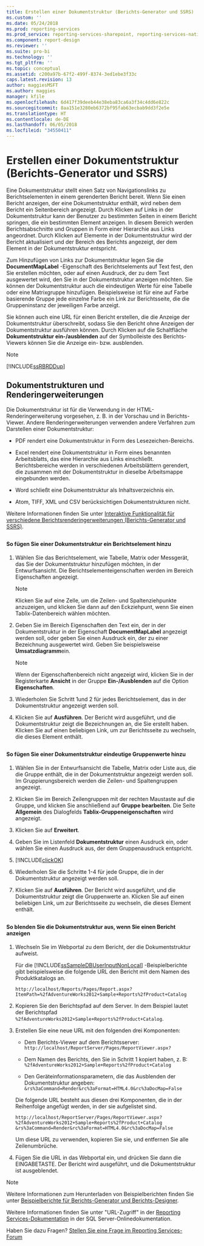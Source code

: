 ```yaml
---
title: Erstellen einer Dokumentstruktur (Berichts-Generator und SSRS) | Microsoft-Dokumentation
ms.custom: ''
ms.date: 05/24/2018
ms.prod: reporting-services
ms.prod_service: reporting-services-sharepoint, reporting-services-native
ms.component: report-design
ms.reviewer: ''
ms.suite: pro-bi
ms.technology: ''
ms.tgt_pltfrm: ''
ms.topic: conceptual
ms.assetid: c200a97b-67f2-499f-8374-3ed1ebe3f33c
caps.latest.revision: 13
author: maggiesMSFT
ms.author: maggies
manager: kfile
ms.openlocfilehash: 6d417f39deeb44e38eba83ca6a3f34c4dd6e822c
ms.sourcegitcommit: 8aa151e3280eb6372bf95fab63ecbab9dd3f2e5e
ms.translationtype: HT
ms.contentlocale: de-DE
ms.lasthandoff: 06/05/2018
ms.locfileid: "34550411"
---
```

# <a name="create-a-document-map-report-builder-and-ssrs"></a>Erstellen einer Dokumentstruktur (Berichts-Generator und SSRS)

Eine Dokumentstruktur stellt einen Satz von Navigationslinks zu Berichtselementen in einem gerenderten Bericht bereit. Wenn Sie einen Bericht anzeigen, der eine Dokumentstruktur enthält, wird neben dem Bericht ein Seitenbereich angezeigt. Durch Klicken auf Links in der Dokumentstruktur kann der Benutzer zu bestimmten Seiten in einem Bericht springen, die ein bestimmten Element anzeigen. In diesem Bereich werden Berichtsabschnitte und Gruppen in Form einer Hierarchie aus Links angeordnet. Durch Klicken auf Elemente in der Dokumentstruktur wird der Bericht aktualisiert und der Bereich des Berichts angezeigt, der dem Element in der Dokumentstruktur entspricht.  
  
 Zum Hinzufügen von Links zur Dokumentstruktur legen Sie die **DocumentMapLabel** -Eigenschaft des Berichtselements auf Text fest, den Sie erstellen möchten, oder auf einen Ausdruck, der zu dem Text ausgewertet wird, den Sie in der Dokumentstruktur anzeigen möchten. Sie können der Dokumentstruktur auch die eindeutigen Werte für eine Tabelle oder eine Matrixgruppe hinzufügen. Beispielsweise ist für eine auf Farbe basierende Gruppe jede einzelne Farbe ein Link zur Berichtsseite, die die Gruppeninstanz der jeweiligen Farbe anzeigt.  
  
 Sie können auch eine URL für einen Bericht erstellen, die die Anzeige der Dokumentstruktur überschreibt, sodass Sie den Bericht ohne Anzeigen der Dokumentstruktur ausführen können. Durch Klicken auf die Schaltfläche **Dokumentstruktur ein-/ausblenden** auf der Symbolleiste des Berichts-Viewers können Sie die Anzeige ein- bzw. ausblenden.  
  
> [!NOTE]  
>  [!INCLUDE[ssRBRDDup](../../includes/ssrbrddup-md.md)]  
  
##  <a name="DocMapRenderExtensions"></a> Dokumentstrukturen und Renderingerweiterungen  
 Die Dokumentstruktur ist für die Verwendung in der HTML-Renderingerweiterung vorgesehen, z. B. in der Vorschau und in Berichts-Viewer. Andere Renderingerweiterungen verwenden andere Verfahren zum Darstellen einer Dokumentstruktur:  
  
-   PDF rendert eine Dokumentstruktur in Form des Lesezeichen-Bereichs.  
  
-   Excel rendert eine Dokumentstruktur in Form eines benannten Arbeitsblatts, das eine Hierarchie aus Links einschließt. Berichtsbereiche werden in verschiedenen Arbeitsblättern gerendert, die zusammen mit der Dokumentstruktur in dieselbe Arbeitsmappe eingebunden werden.  
  
-   Word schließt eine Dokumentstruktur als Inhaltsverzeichnis ein.  
  
-   Atom, TIFF, XML und CSV berücksichtigen Dokumentstrukturen nicht.  
  
 Weitere Informationen finden Sie unter [Interaktive Funktionalität für verschiedene Berichtsrenderingerweiterungen (Berichts-Generator und SSRS)](../../reporting-services/report-builder/interactive-functionality-different-report-rendering-extensions.md).  
  
##  <a name="AddRptItemToMap"></a>   
#### <a name="to-add-a-report-item-to-a-document-map"></a>So fügen Sie einer Dokumentstruktur ein Berichtselement hinzu  
  
1.  Wählen Sie das Berichtselement, wie Tabelle, Matrix oder Messgerät, das Sie der Dokumentstruktur hinzufügen möchten, in der Entwurfsansicht. Die Berichtselementeigenschaften werden im Bereich Eigenschaften angezeigt.  
  
    > [!NOTE]  
    >  Klicken Sie auf eine Zelle, um die Zeilen- und Spaltenziehpunkte anzuzeigen, und klicken Sie dann auf den Eckziehpunt, wenn Sie einen Tablix-Datenbereich wählen möchten.  
  
2.  Geben Sie im Bereich Eigenschaften den Text ein, der in der Dokumentstruktur in der Eigenschaft **DocumentMapLabel** angezeigt werden soll, oder geben Sie einen Ausdruck ein, der zu einer Bezeichnung ausgewertet wird. Geben Sie beispielsweise **Umsatzdiagramm**ein.  
  
    > [!NOTE]  
    >  Wenn der Eigenschaftenbereich nicht angezeigt wird, klicken Sie in der Registerkarte **Ansicht** in der Gruppe **Ein-/Ausblenden** auf die Option **Eigenschaften**.  
  
3.  Wiederholen Sie Schritt 1und 2 für jedes Berichtselement, das in der Dokumentstruktur angezeigt werden soll.  
  
4.  Klicken Sie auf **Ausführen**. Der Bericht wird ausgeführt, und die Dokumentstruktur zeigt die Bezeichnungen an, die Sie erstellt haben. Klicken Sie auf einen beliebigen Link, um zur Berichtsseite zu wechseln, die dieses Element enthält.  

  
##  <a name="AddUniqueValuesToMap"></a>   
#### <a name="to-add-unique-group-values-to-a-document-map"></a>So fügen Sie einer Dokumentstruktur eindeutige Gruppenwerte hinzu  
  
1.  Wählen Sie in der Entwurfsansicht die Tabelle, Matrix oder Liste aus, die die Gruppe enthält, die in der Dokumentstruktur angezeigt werden soll. Im Gruppierungsbereich werden die Zeilen- und Spaltengruppen angezeigt.  
  
2.  Klicken Sie im Bereich Zeilengruppen mit der rechten Maustaste auf die Gruppe, und klicken Sie anschließend auf **Gruppe bearbeiten**. Die Seite **Allgemein** des Dialogfelds **Tablix-Gruppeneigenschaften** wird angezeigt.  
  
3.  Klicken Sie auf **Erweitert**.  
  
4.  Geben Sie im Listenfeld **Dokumentstruktur** einen Ausdruck ein, oder wählen Sie einen Ausdruck aus, der dem Gruppenausdruck entspricht.  
  
5.  [!INCLUDE[clickOK](../../includes/clickok-md.md)]  
  
6.  Wiederholen Sie die Schritte 1-4 für jede Gruppe, die in der Dokumentstruktur angezeigt werden soll.  
  
7.  Klicken Sie auf **Ausführen**. Der Bericht wird ausgeführt, und die Dokumentstruktur zeigt die Gruppenwerte an. Klicken Sie auf einen beliebigen Link, um zur Berichtsseite zu wechseln, die dieses Element enthält.  
  
##  <a name="HideMapWhenViewRpt"></a>   
#### <a name="to-hide-the-document-map-when-you-view-a-report"></a>So blenden Sie die Dokumentstruktur aus, wenn Sie einen Bericht anzeigen  
  
1.  Wechseln Sie im Webportal zu dem Bericht, der die Dokumentstruktur aufweist.  
  
     Für die [!INCLUDE[ssSampleDBUserInputNonLocal](../../includes/sssampledbuserinputnonlocal-md.md)] -Beispielberichte gibt beispielsweise die folgende URL den Bericht mit dem Namen des Produktkatalogs an.  
  
    ```  
    http://localhost/Reports/Pages/Report.aspx?ItemPath=%2fAdventureWorks2012+Sample+Reports%2fProduct+Catalog  
    ```  
  
2.  Kopieren Sie den Berichtspfad auf dem Server. In dem Beispiel lautet der Berichtspfad `%2fAdventureWorks2012+Sample+Reports%2fProduct+Catalog`.  
  
3.  Erstellen Sie eine neue URL mit den folgenden drei Komponenten:  
  
    -   Dem Berichts-Viewer auf dem Berichtsserver: `http://localhost/ReportServer/Pages/ReportViewer.aspx?`  
  
    -   Dem Namen des Berichts, den Sie in Schritt 1 kopiert haben, z. B: `%2fAdventureWorks2012+Sample+Reports%2fProduct+Catalog`  
  
    -   Den Geräteinformationsparametern, die das Ausblenden der Dokumentstruktur angeben: `&rs%3aCommand=Render&rc%3aFormat=HTML4.0&rc%3aDocMap=False`  
  
     Die folgende URL besteht aus diesen drei Komponenten, die in der Reihenfolge angefügt werden, in der sie aufgelistet sind.  
  
    ```  
    http://localhost/ReportServer/Pages/ReportViewer.aspx?  
    %2fAdventureWorks2012+Sample+Reports%2fProduct+Catalog  
    &rs%3aCommand=Render&rc%3aFormat=HTML4.0&rc%3aDocMap=False  
    ```  
  
     Um diese URL zu verwenden, kopieren Sie sie, und entfernen Sie alle Zeilenumbrüche.  
  
4.  Fügen Sie die URL in das Webportal ein, und drücken Sie dann die EINGABETASTE. Der Bericht wird ausgeführt, und die Dokumentstruktur ist ausgeblendet.  
  
> [!NOTE]  
>  Weitere Informationen zum Herunterladen von Beispielberichten finden Sie unter [Beispielberichte für Berichts-Generator und Berichts-Designer](http://go.microsoft.com/fwlink/?LinkId=198283).  
>   
>  Weitere Informationen finden Sie unter "URL-Zugriff" in der [Reporting Services-Dokumentation](http://go.microsoft.com/fwlink/?linkid=121312) in der SQL Server-Onlinedokumentation.  


Haben Sie dazu Fragen? [Stellen Sie eine Frage im Reporting Services-Forum](http://go.microsoft.com/fwlink/?LinkId=620231)
